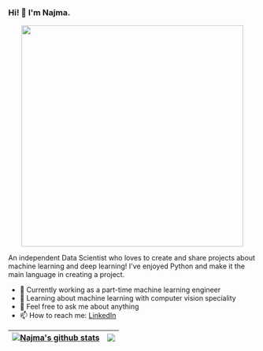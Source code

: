 ### Hi! 👋 I'm Najma.

<p align="center">
  <img width="450" src="https://media.giphy.com/media/LMcB8XospGZO8UQq87/giphy.gif">
</p>

An independent Data Scientist who loves to create and share projects about machine learning and deep learning! I've enjoyed Python and make it the main language in creating a project.

- 🔭 Currently working as a part-time machine learning engineer
- 🌱 Learning about machine learning with computer vision speciality
- 💬 Feel free to ask me about anything
- 📫 How to reach me: <a href="https://www.linkedin.com/in/najma-9537a2204/">LinkedIn</a>




| <a href="https://github.com/NajmaFahmi/github-readme-stats"><img align="center" src="https://github-readme-stats.vercel.app/api?username=NajmaFahmi&show_icons=true&include_all_commits=true&theme=buefy&hide_border=true" alt="Najma's github stats" /></a> | <a href="https://github.com/NajmaFahmi/github-readme-stats"><img align="center" src="https://github-readme-stats.vercel.app/api/top-langs/?username=NajmaFahmi&layout=compact&theme=buefy&hide_border=true" /></a> |
| ------------- | ------------- |

